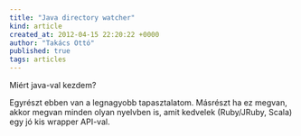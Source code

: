 ```yaml
---
title: "Java directory watcher"
kind: article
created_at: 2012-04-15 22:20:22 +0000
author: "Takács Ottó"
published: true
tags: articles
---
```

Miért java-val kezdem? 

Egyrészt ebben van a legnagyobb tapasztalatom. Másrészt ha ez megvan, akkor megvan minden olyan nyelvben is, amit kedvelek (Ruby/JRuby, Scala) egy jó kis wrapper API-val.

